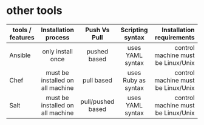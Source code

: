 # other tools


| tools / features   | Installation process                  | Push Vs Pull               | Scripting syntax           | Installation requirements              |
| ------------------ |:-------------------------------------:|:--------------------------:|:--------------------------:| --------------------------------------:|
| Ansible            | only install once                     | pushed based               | uses YAML syntax           | control machine must be Linux/Unix     |
| Chef               | must be installed on all machine      | pull based                 | uses Ruby as syntax        | control machine must be Linux/Unix     |
| Salt               | must be installed on all machine      | pull/pushed based          | uses YAML syntax           | control machine must be Linux/Unix     |
